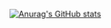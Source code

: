 [![Anurag's GitHub stats](https://github-readme-stats.vercel.app/api?username=TLGINO&count_private=true)](https://github.com/anuraghazra/github-readme-stats)
